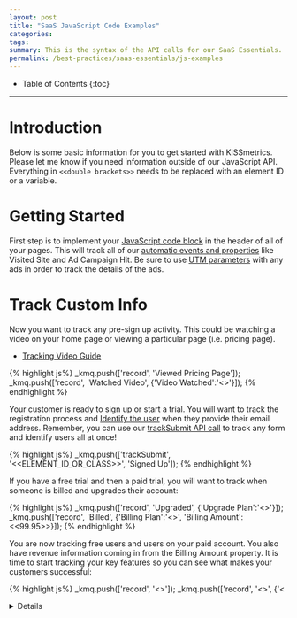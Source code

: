 ```yaml
---
layout: post
title: "SaaS JavaScript Code Examples"
categories:
tags:
summary: This is the syntax of the API calls for our SaaS Essentials.
permalink: /best-practices/saas-essentials/js-examples
---
```

* Table of Contents
{:toc}
* * *

# Introduction

Below is some basic information for you to get started with KISSmetrics. Please let me know if you need information outside of our JavaScript API. Everything in `<<double brackets>>` needs to be replaced with an element ID or a variable.

# Getting Started

First step is to implement your [JavaScript code block][js-code-block] in the header of all of your pages. This will track all of our [automatic events and properties][auto-tracked-events] like Visited Site and Ad Campaign Hit. Be sure to use [UTM parameters][utm] with any ads in order to track the details of the ads.

# Track Custom Info

Now you want to track any pre-sign up activity. This could be watching a video on your home page or viewing a particular page (i.e. pricing page).

* [Tracking Video Guide][tracking-videos]

{% highlight js%}
_kmq.push(['record', 'Viewed Pricing Page']);
_kmq.push(['record', 'Watched Video', {'Video Watched':'<<Yes>>'}]);
{% endhighlight %}

Your customer is ready to sign up or start a trial. You will want to track the registration process and [Identify the user][identities-intro] when they provide their email address. Remember, you can use our [trackSubmit API call][trackSubmit] to track any form and identify users all at once!

{% highlight js%}
_kmq.push(['trackSubmit', '<<ELEMENT_ID_OR_CLASS>>', 'Signed Up']);
{% endhighlight %}

If you have a free trial and then a paid trial, you will want to track when someone is billed and upgrades their account:

{% highlight js%}
_kmq.push(['record', 'Upgraded', {'Upgrade Plan':'<<Pro>>'}]);
_kmq.push(['record', 'Billed', {'Billing Plan':'<<Pro>>', 'Billing Amount':<<99.95>>}]);
{% endhighlight %}

You are now tracking free users and users on your paid account. You also have revenue information coming in from the Billing Amount property. It is time to start tracking your key features so you can see what makes your customers successful:

{% highlight js%}
_kmq.push(['record', '<<Your Key Action>>']);
_kmq.push(['record', '<<Your Other Key Action>>', {'<<Details of Key Action>>':'<<Value>>'}]);
{% endhighlight %}

If you have any element or button you want to track, you can use our [trackClick API call][trackClick]. Here is an example of someone clicking on the Invite button.

{% highlight js%}
_kmq.push(['trackClick', '<<ELEMENT_ID_OR_CLASS>>', 'Invite Friends Clicked']);
{% endhighlight %}

# Identifying Your Users

Finally, if you were not able to identify your user when they signed up with our `trackSubmit` call (example above), you can use our `identify` call and manually ID the customer:

{% highlight js%}
_kmq.push(['identify', '<<bob@bob.com>>']);
{% endhighlight %}

# Integrations

Be sure to look at our [integration page][integration] to see if you can easily pass us in information from your other tools. [Mailchimp][mailchimp], [Optimizely][optimizely] and [VWO][vwo] are the most popular tools we integrate with.

# Troubleshooting

You will need to use our [Live Stream][testing-with-live] or your [browser’s developer tools][testing-with-browser] to make sure the events and properties are coming in correctly. You do not need to wait the 2 hours to see if the information is correct. This will speed up your implementation tremendously.


[saas-essentials]: /best-practices/saas-essentials
[js-identities]: /apis/javascript/javascript-identities
[js-lib]: /apis/javascript
[auto-tracked-events]: /apis/javascript/#events-automatically-tracked
[js-code-block]: /apis/javascript/#setup
[trackSubmit]: /apis/javascript/#tracking-forms---tracksubmit
[trackClick]: /apis/javascript/#tracking-clicks---trackclick
[utm]: /integrations/utm-variables
[tracking-videos]: /how-tos/tracking-video
[identities-intro]: /getting-started/understanding-identities
[integration]: /integrations
[mailchimp]: /integrations/mailchimp
[optimizely]: /integrations/optimizely
[vwo]: /integrations/vwo
[testing-with-live]: /getting-started/testing-km/#using-kissmetrics-live
[testing-with-browser]: /getting-started/testing-km/#examine-network-activity
